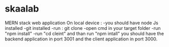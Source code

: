 # skaalab
MERN stack web application 
On local device : 
-you should have node Js installed 
-git installed 
-run : git clone 
-open cmd in your target folder 
-run "npm install"
-run "cd cleint" and than run "npm intall"
you should have the backend application in port 3001 and the client application in port 3000.
